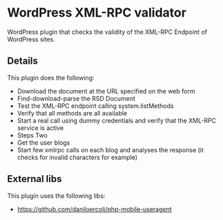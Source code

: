 # WordPress XML-RPC validator #

WordPress plugin that checks the validity of the XML-RPC Endpoint of WordPress sites.

## Details ##

This plugin does the following:

- Download the document at the URL specified on the web form
- Find-download-parse the RSD Document
- Test the XML-RPC endpoint calling system.listMethods
- Verify that all methods are all available
- Start a real call using dummy credentials and verify that the XML-RPC service is active
- Steps Two
- Get the user blogs
- Start few xmlrpc calls on each blog and analyses the response (it checks for invalid characters for example)

## External libs ##

This plugin uses the following libs:

- https://github.com/daniloercoli/php-mobile-useragent